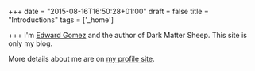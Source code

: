 +++
date = "2015-08-16T16:50:28+01:00"
draft = false
title = "Introductions"
tags = ['_home']

+++
I'm [Edward Gomez](http://edward.gomez.me.uk) and the author of Dark Matter Sheep. This site is only my blog.

More details about me are on [my profile site](http://edward.gomez.me.uk/).
